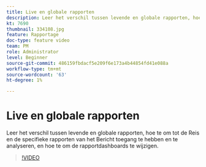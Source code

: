 ```yaml
---
title: Live en globale rapporten
description: Leer het verschil tussen levende en globale rapporten, hoe te om tot de Reis en de specifieke rapporten van het Bericht toegang te hebben en te analyseren, en hoe te om de rapportdashboards te wijzigen.  
kt: 7690
thumbnail: 334108.jpg
feature: Rapportage
doc-type: feature video
team: PM
role: Administrator
level: Beginner
source-git-commit: 486159fbdacf5e209f6e173a4b44854fd41e088a
workflow-type: tm+mt
source-wordcount: '63'
ht-degree: 1%

---
```



# Live en globale rapporten

Leer het verschil tussen levende en globale rapporten, hoe te om tot de Reis en de specifieke rapporten van het Bericht toegang te hebben en te analyseren, en hoe te om de rapportdashboards te wijzigen.  

>[!VIDEO](https://video.tv.adobe.com/v/334108?quality=12)
